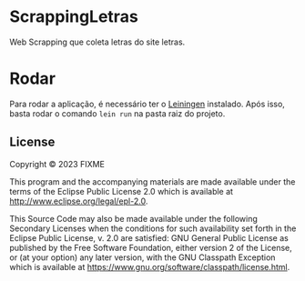 # ScrappingLetras

Web Scrapping que coleta letras do site letras.

# Rodar

Para rodar a aplicação, é necessário ter o [Leiningen](https://leiningen.org/) instalado. Após isso, basta rodar o comando `lein run` na pasta raiz do projeto.


## License

Copyright © 2023 FIXME

This program and the accompanying materials are made available under the
terms of the Eclipse Public License 2.0 which is available at
http://www.eclipse.org/legal/epl-2.0.

This Source Code may also be made available under the following Secondary
Licenses when the conditions for such availability set forth in the Eclipse
Public License, v. 2.0 are satisfied: GNU General Public License as published by
the Free Software Foundation, either version 2 of the License, or (at your
option) any later version, with the GNU Classpath Exception which is available
at https://www.gnu.org/software/classpath/license.html.
